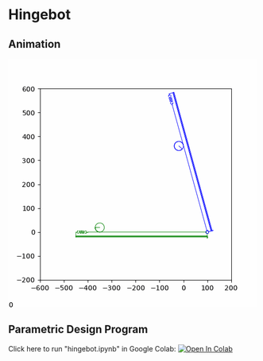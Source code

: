 # Hingebot
## Animation
![Hingebot animation](https://github.com/RichardPotthoff/hingebot/blob/main/hingebot_1.gif?raw=true)
## Parametric Design Program
Click here to run "hingebot.ipynb" in Google Colab: [![Open In Colab](https://colab.research.google.com/assets/colab-badge.svg)](https://colab.research.google.com/github/RichardPotthoff/hingebot/blob/main/hingebot.ipynb#scrollTo=Design_Form)